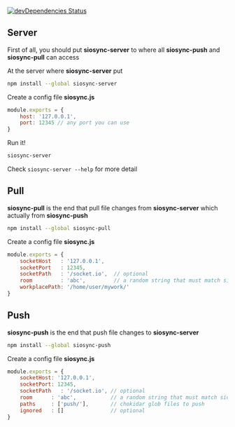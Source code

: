 [![devDependencies Status](https://david-dm.org/valaxy/socket.io-sync/dev-status.svg?style=flat-square)](https://david-dm.org/valaxy/socket.io-sync?type=dev)

## Server
First of all, you should put **siosync-server** to where all **siosync-push** and **siosync-pull** can access

At the server where **siosync-server** put

```bash
npm install --global siosync-server
```

Create a config file **siosync.js**

```js
module.exports = {
	host: '127.0.0.1',
	port: 12345 // any port you can use
}
```

Run it!

```bash
siosync-server
```

Check `siosync-server --help` for more detail


## Pull
**siosync-pull** is the end that pull file changes from **siosync-server** which actually from **siosync-push**

```bash
npm install --global siosync-pull
```

Create a config file **siosync.js**

```js
module.exports = {
    socketHost   : '127.0.0.1',  
    socketPort   : 12345,
    socketPath   : '/socket.io',  // optional
    room         : 'abc',         // a random string that must match siosync-push
    workplacePath: '/home/user/mywork/'
}
```

## Push
**siosync-push** is the end that push file changes to **siosync-server**

```bash
npm install --global siosync-push
```

Create a config file **siosync.js**


```js
module.exports = {
    socketHost: '127.0.0.1',
    socketPort: 12345,
    socketPath   : '/socket.io', // optional
    room      : 'abc',           // a random string that must match siosync-pull
    paths     : ['push/'],       // chokidar glob files to push
    ignored   : []               // optional
}
```
